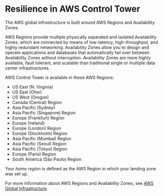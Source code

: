 # Resilience in AWS Control Tower<a name="disaster-recovery-resiliency"></a>

The AWS global infrastructure is built around AWS Regions and Availability Zones\. 

 AWS Regions provide multiple physically separated and isolated Availability Zones, which are connected by means of low\-latency, high\-throughput, and highly redundant networking\. Availability Zones allow you to design and operate applications and databases that automatically fail over between Availability Zones without interruption\. Availability Zones are more highly available, fault tolerant, and scalable than traditional single or multiple data center infrastructures\.

AWS Control Tower is available in these AWS Regions:
+ US East \(N\. Virginia\)
+ US East \(Ohio\)
+ US West \(Oregon\)
+ Canada \(Central\) Region
+ Asia Pacific \(Sydney\)
+ Asia Pacific \(Singapore\) Region
+ Europe \(Frankfurt\) Region
+ Europe \(Ireland\)
+ Europe \(London\) Region
+ Europe \(Stockholm\) Region
+ Asia Pacific \(Mumbai\) Region 
+ Asia Pacific \(Seoul\) Region  
+ Asia Pacific \(Tokyo\) Region  
+ Europe \(Paris\) Region 
+ South America \(São Paulo\) Region 

Your *home region* is defined as the AWS Region in which your landing zone was set up\.

For more information about AWS Regions and Availability Zones, see [AWS Global Infrastructure](https://aws.amazon.com/about-aws/global-infrastructure/)\.